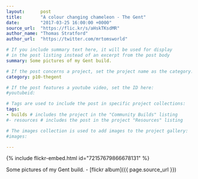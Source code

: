 ```yaml
---
layout:      post
title:       "A colour changing chameleon - The Gent"
date:        "2017-03-25 16:00:00 +0000"
source_url:  "https://flic.kr/s/aHskTKsdMR"
author_name: "Thomas Stratford"
author_url:  "https://twitter.com/mrtomsworld"

# If you include summary text here, it will be used for display
# in the post listing instead of an excerpt from the post body
summary: Some pictures of my Gent build.

# If the post concerns a project, set the project name as the category:
category: p10-thegent

# If the post features a youtube video, set the ID here:
#youtubeid:

# Tags are used to include the post in specific project collections:
tags:
- builds # includes the project in the "Community Builds" listing
#- resources # includes the post in the project "Resources" listing

# The images collection is used to add images to the project gallery:
#images:

---
```


{% include flickr-embed.html id="72157679866678131" %}

Some pictures of my Gent build. - [flickr album]({{ page.source_url }})
